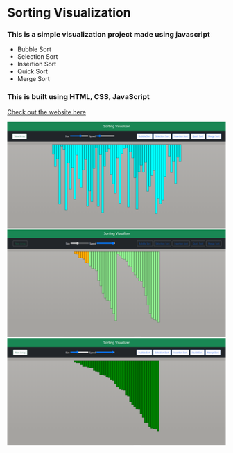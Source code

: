 # Sorting Visualization
### This is a simple visualization project made using javascript 
- Bubble Sort 
- Selection Sort
- Insertion Sort
- Quick Sort
- Merge Sort

### This is built using HTML, CSS, JavaScript <br/>

[Check out the website here]( )

<img src="img/img1.png"> <br/>
<img src="img/img2.png"> <br/>
<img src="img/img3.png"> <br/>
